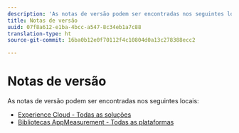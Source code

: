 ```yaml
---
description: 'As notas de versão podem ser encontradas nos seguintes locais '
title: Notas de versão
uuid: 07f8a612-e1ba-4bcc-a547-8c34eb1a7c88
translation-type: ht
source-git-commit: 16ba0b12e0f70112f4c10804d0a13c278388ecc2

---
```



# Notas de versão

As notas de versão podem ser encontradas nos seguintes locais:

* [Experience Cloud - Todas as soluções](https://marketing.adobe.com/resources/help/pt_BR/whatsnew/)
* [Bibliotecas AppMeasurement - Todas as plataformas](https://marketing.adobe.com/resources/help/pt_BR/sc/appmeasurement/release/)

